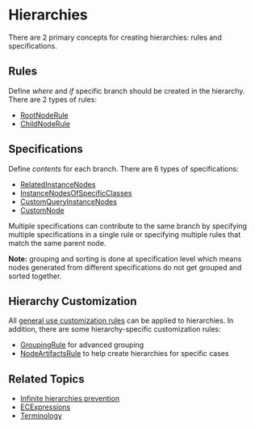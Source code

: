 # Hierarchies

There are 2 primary concepts for creating hierarchies: rules and specifications.

## Rules

Define *where* and *if* specific branch should be created in the hierarchy. There are 2 types of rules:
- [RootNodeRule](./RootNodeRule.md)
- [ChildNodeRule](./ChildNodeRule.md)

## Specifications

Define *contents* for each branch. There are 6 types of specifications:
- [RelatedInstanceNodes](./RelatedInstanceNodes.md)
- [InstanceNodesOfSpecificClasses](./InstanceNodesOfSpecificClasses.md)
- [CustomQueryInstanceNodes](./CustomQueryInstanceNodes.md)
- [CustomNode](./CustomNode.md)

Multiple specifications can contribute to the same branch by specifying multiple
specifications in a single rule or specifying multiple rules that match the same
parent node.

**Note:**  grouping and sorting is done at specification level which
means nodes generated from different specifications do not get grouped and sorted together.

## Hierarchy Customization

All [general use customization rules](../Customization/index.md#rules) can be applied to hierarchies. In addition, there
are some hierarchy-specific customization rules:
- [GroupingRule](./GroupingRule.md) for advanced grouping
- [NodeArtifactsRule](./NodeArtifactsRule.md) to help create hierarchies for specific cases

## Related Topics
- [Infinite hierarchies prevention](./InfiniteHierarchiesPrevention.md)
- [ECExpressions](./ECExpressions.md)
- [Terminology](./Terminology.md)
